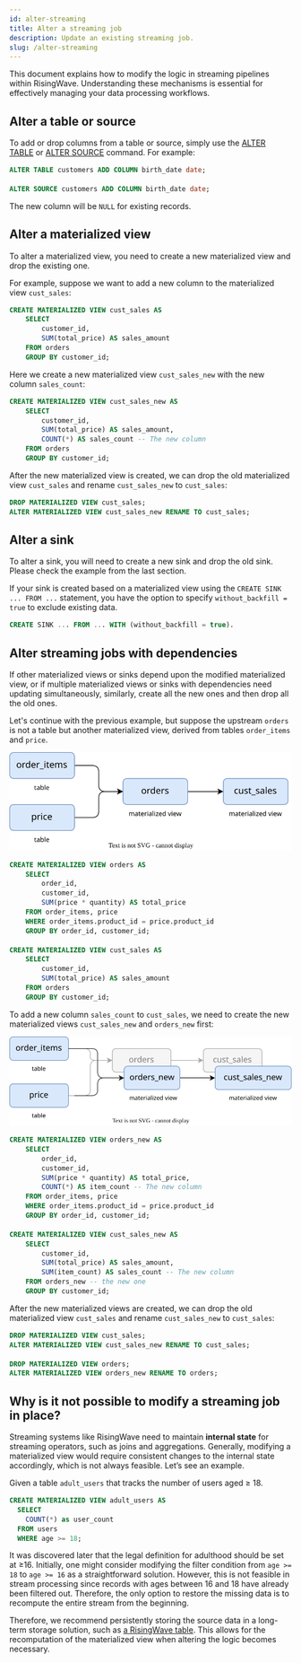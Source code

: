 ```yaml
---
id: alter-streaming
title: Alter a streaming job
description: Update an existing streaming job.
slug: /alter-streaming
---
```

<head>
  <link rel="canonical" href="https://docs.risingwave.com/docs/current/alter-streaming/" />
</head>

This document explains how to modify the logic in streaming pipelines within RisingWave. Understanding these mechanisms is essential for effectively managing your data processing workflows.


## Alter a table or source

To add or drop columns from a table or source, simply use the [ALTER TABLE](/sql/commands/sql-alter-table.md) or [ALTER SOURCE](/sql/commands/sql-alter-source.md) command. For example:

```sql
ALTER TABLE customers ADD COLUMN birth_date date;

ALTER SOURCE customers ADD COLUMN birth_date date;
```

The new column will be `NULL` for existing records. 

## Alter a materialized view

To alter a materialized view, you need to create a new materialized view and drop the existing one. 

For example, suppose we want to add a new column to the materialized view `cust_sales`:
    
```sql
CREATE MATERIALIZED VIEW cust_sales AS
    SELECT
        customer_id,
        SUM(total_price) AS sales_amount
    FROM orders
    GROUP BY customer_id;
```

Here we create a new materialized view `cust_sales_new` with the new column `sales_count`:
    
```sql
CREATE MATERIALIZED VIEW cust_sales_new AS
    SELECT
        customer_id,
        SUM(total_price) AS sales_amount,
        COUNT(*) AS sales_count -- The new column
    FROM orders
    GROUP BY customer_id;
```

After the new materialized view is created, we can drop the old materialized view `cust_sales` and rename `cust_sales_new` to `cust_sales`:

```sql
DROP MATERIALIZED VIEW cust_sales;
ALTER MATERIALIZED VIEW cust_sales_new RENAME TO cust_sales;
```

## Alter a sink

To alter a sink, you will need to create a new sink and drop the old sink. Please check the example from the last section.

If your sink is created based on a materialized view using the `CREATE SINK ... FROM ...` statement, you have the option to specify `without_backfill = true` to exclude existing data.

```sql
CREATE SINK ... FROM ... WITH (without_backfill = true).
```

## Alter streaming jobs with dependencies

If other materialized views or sinks depend upon the modified materialized view, or if multiple materialized views or sinks with dependencies need updating simultaneously, similarly, create all the new ones and then drop all the old ones.

Let's continue with the previous example, but suppose the upstream `orders` is not a table but another materialized view, derived from tables `order_items` and `price`.

![The materialized view `cust_sales` depends on `orders`, which is derived from tables `order_items` and `price`](../images/streaming-with-dependecies.svg)

```sql
CREATE MATERIALIZED VIEW orders AS
    SELECT
        order_id,
        customer_id,
        SUM(price * quantity) AS total_price
    FROM order_items, price
    WHERE order_items.product_id = price.product_id
    GROUP BY order_id, customer_id;

CREATE MATERIALIZED VIEW cust_sales AS
    SELECT
        customer_id,
        SUM(total_price) AS sales_amount
    FROM orders
    GROUP BY customer_id;
```

To add a new column `sales_count` to `cust_sales`, we need to create the new materialized views `cust_sales_new` and `orders_new` first:

![Create the new materialized views `cust_sales_new` and `orders_new`](../images/streaming-with-dependecies-create-new.svg)

```sql
CREATE MATERIALIZED VIEW orders_new AS
    SELECT
        order_id,
        customer_id,
        SUM(price * quantity) AS total_price,
        COUNT(*) AS item_count -- The new column
    FROM order_items, price
    WHERE order_items.product_id = price.product_id
    GROUP BY order_id, customer_id;

CREATE MATERIALIZED VIEW cust_sales_new AS
    SELECT
        customer_id,
        SUM(total_price) AS sales_amount,
        SUM(item_count) AS sales_count -- The new column
    FROM orders_new -- the new one
    GROUP BY customer_id;
```

After the new materialized views are created, we can drop the old materialized view `cust_sales` and rename `cust_sales_new` to `cust_sales`:

```sql
DROP MATERIALIZED VIEW cust_sales;
ALTER MATERIALIZED VIEW cust_sales_new RENAME TO cust_sales;

DROP MATERIALIZED VIEW orders;
ALTER MATERIALIZED VIEW orders_new RENAME TO orders;
```

## Why is it not possible to modify a streaming job in place?

Streaming systems like RisingWave need to maintain **internal state** for streaming operators, such as joins and aggregations. Generally, modifying a materialized view would require consistent changes to the internal state accordingly, which is not always feasible. Let’s see an example.

Given a table `adult_users` that tracks the number of users aged ≥ 18. 

```sql
CREATE MATERIALIZED VIEW adult_users AS
  SELECT
    COUNT(*) as user_count
  FROM users
  WHERE age >= 18;
```

It was discovered later that the legal definition for adulthood should be set at ≥16. Initially, one might consider modifying the filter condition from `age >= 18` to `age >= 16` as a straightforward solution. However, this is not feasible in stream processing since records with ages between 16 and 18 have already been filtered out. Therefore, the only option to restore the missing data is to recompute the entire stream from the beginning.

Therefore, we recommend persistently storing the source data in a long-term storage solution, such as [a RisingWave table](/sql/commands/sql-create-table.md). This allows for the recomputation of the materialized view when altering the logic becomes necessary.
